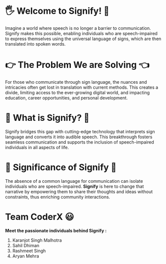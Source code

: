 
# 🖐️ Welcome to Signify! 👀

Imagine a world where speech is no longer a barrier to communication. Signify makes this possible, enabling individuals who are speech-impaired to express themselves using the universal language of signs, which are then translated into spoken words.

# 👉 The Problem We are Solving 👈

For those who communicate through sign language, the nuances and intricacies often get lost in translation with current methods. This creates a divide, limiting access to the ever-growing digital world, and impacting education, career opportunities, and personal development.

# 🤙 What is Signify? 🤟

Signify bridges this gap with cutting-edge technology that interprets sign language and converts it into audible speech. This breakthrough fosters seamless communication and supports the inclusion of speech-impaired individuals in all aspects of life.

# 🤜 Significance of Signify 🤛

The absence of a common language for communication can isolate individuals who are speech-impaired. **Signify** is here to change that narrative by empowering them to share their thoughts and ideas without constraints, thus enriching community interactions.

# Team CoderX 😃
**Meet the passionate individuals behind Signify :**

1. Karanjot Singh Malhotra
2. Sahil Dhiman
3. Rashmeet Singh
4. Aryan Mehra
